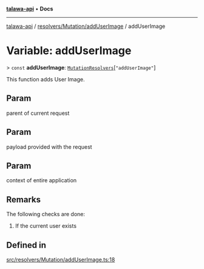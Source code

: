 [**talawa-api**](../../../../README.md) • **Docs**

***

[talawa-api](../../../../modules.md) / [resolvers/Mutation/addUserImage](../README.md) / addUserImage

# Variable: addUserImage

\> `const` **addUserImage**: [`MutationResolvers`](../../../../types/generatedGraphQLTypes/type-aliases/MutationResolvers.md)\[`"addUserImage"`\]

This function adds User Image.

## Param

parent of current request

## Param

payload provided with the request

## Param

context of entire application

## Remarks

The following checks are done:
1. If the current user exists

## Defined in

[src/resolvers/Mutation/addUserImage.ts:18](https://github.com/PalisadoesFoundation/talawa-api/blob/2f8fb6988cd34004fbbf76550c8eef691b861a19/src/resolvers/Mutation/addUserImage.ts#L18)
